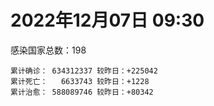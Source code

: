 
# 2022年12月07日 09:30
感染国家总数：198
```
累计确诊： 634312337 较昨日：+225042
累计死亡：   6633743 较昨日：+1228
累计治愈： 588089746 较昨日：+80342
```
<div id="main" style="width:100%;height:800px;margin-bottom:10px;"></div>
<div id="second" style="width:100%;height:1000px;margin-bottom:10px;"></div>
<div id="third" style="width:100%;height:1000px;margin-bottom:10px;"></div>
<div id="last" style="width:100%;height:3000px;"></div>

<script>
import * as echarts from "echarts";
export default {
  mounted () {
    this.chart = echarts.init(document.getElementById("main"), "dark")
    this.secondChart = echarts.init(document.getElementById("second"), "dark")
    this.thirdChart = echarts.init(document.getElementById("third"), "dark")
    this.lastChart = echarts.init(document.getElementById("last"), "dark")
    var option = {
      tooltip: { trigger: "axis", axisPointer: { type: "shadow" } },
      legend: {},
      grid: { left: "3%", right: "4%", bottom: "3%", containLabel: true },
      xAxis: { type: "value" },
      yAxis: {
        type: "category", data: ["意大利","日本","韩国","巴西","德国","法国","印度","美国",]
      },
      series: [
        { name: "新增确诊", type: "bar", stack: "total", label: { show: true }, emphasis: { focus: "series" }, data: [0,0,0,46221,0,105516,0,56407,] }, 
        { name: "累计确诊", type: "bar", stack: "total", label: { show: true }, emphasis: { focus: "series" }, data: [24488080,25405350,27408854,35482252,36604648,38184081,44674874,100962518,] }, 
        { name: "新增死亡", type: "bar", stack: "total", label: { show: true }, emphasis: { focus: "series" }, data: [0,0,0,167,0,117,0,801,] }, 
        { name: "累计死亡", type: "bar", stack: "total", label: { show: true }, emphasis: { focus: "series" }, data: [181733,50608,30793,690465,158386,159362,530633,1107791,] }, 
        { name: "累计治愈", type: "bar", stack: "total", label: { show: true }, emphasis: { focus: "series" }, data: [23799178,20774961,26431550,34262104,35953400,37057794,44138805,98357660,] },]
    }
    this.chart.setOption(option);
    var secondOption = {
      tooltip: { trigger: "axis", axisPointer: { type: "shadow" } },
      legend: {},
      grid: { left: "3%", right: "4%", bottom: "3%", containLabel: true },
      xAxis: { type: "value" },
      yAxis: {
        type: "category", data: ["墨西哥","伊朗","荷兰","阿根廷","澳大利亚","越南","西班牙","土耳其","俄罗斯","英国",]
      },
      series: [
        { name: "新增确诊", type: "bar", stack: "total", label: { show: true }, emphasis: { focus: "series" }, data: [0,0,2646,0,0,0,0,0,0,0,] }, 
        { name: "累计确诊", type: "bar", stack: "total", label: { show: true }, emphasis: { focus: "series" }, data: [7145409,7559958,8547416,9739856,10759272,11518511,13614807,17005537,21628829,24252017,] }, 
        { name: "新增死亡", type: "bar", stack: "total", label: { show: true }, emphasis: { focus: "series" }, data: [0,0,6,0,0,0,0,0,0,0,] }, 
        { name: "累计死亡", type: "bar", stack: "total", label: { show: true }, emphasis: { focus: "series" }, data: [330592,144648,22926,130034,16264,43178,116108,101400,392342,213037,] }, 
        { name: "累计治愈", type: "bar", stack: "total", label: { show: true }, emphasis: { focus: "series" }, data: [6407215,7335357,8500610,9591684,10546102,10609139,13403322,16904137,21030317,24692,] },]
    }
    this.secondChart.setOption(secondOption);
    var thirdOption = {
      tooltip: { trigger: "axis", axisPointer: { type: "shadow" } },
      legend: {},
      grid: { left: "3%", right: "4%", bottom: "3%", containLabel: true },
      xAxis: { type: "value" },
      yAxis: {
        type: "category", data: ["以色列","智利","马来西亚","乌克兰","希腊","葡萄牙","奥地利","哥伦比亚","波兰","印度尼西亚",]
      },
      series: [
        { name: "新增确诊", type: "bar", stack: "total", label: { show: true }, emphasis: { focus: "series" }, data: [888,1923,1649,0,0,0,0,0,0,0,] }, 
        { name: "累计确诊", type: "bar", stack: "total", label: { show: true }, emphasis: { focus: "series" }, data: [4730502,4941227,5003557,5341284,5404690,5546290,5588468,6318021,6355424,6686181,] }, 
        { name: "新增死亡", type: "bar", stack: "total", label: { show: true }, emphasis: { focus: "series" }, data: [0,10,16,0,0,0,0,0,0,0,] }, 
        { name: "累计死亡", type: "bar", stack: "total", label: { show: true }, emphasis: { focus: "series" }, data: [11882,62597,36732,110586,34309,25517,21242,141911,118347,160071,] }, 
        { name: "累计治愈", type: "bar", stack: "total", label: { show: true }, emphasis: { focus: "series" }, data: [4704016,4867554,4945067,5217903,5345133,5501942,5521209,6142640,5335940,6478450,] },]
    }
    this.thirdChart.setOption(thirdOption);
    var lastOption = {
      tooltip: { trigger: "axis", axisPointer: { type: "shadow" } },
      legend: {},
      grid: { left: "3%", right: "4%", bottom: "3%", containLabel: true },
      xAxis: { type: "value" },
      yAxis: {
        type: "category", data: ["朝鲜","西撒哈拉","蒙特塞拉特岛","梵蒂冈","红宝石公主号","钻石公主号","圣文森特岛","列支敦士登公国","安圭拉","圣多美和普林西比","特克斯和凯科斯群岛","圣基茨和尼维斯","乍得","塞拉利昂","利比里亚","几内亚比绍","科摩罗","安提瓜和巴布达","尼日尔","厄立特里亚","也门","冈比亚","中非共和国","摩纳哥","吉布提","多米尼克","萨摩亚","赤道几内亚","塔吉克斯坦","南苏丹","尼加拉瓜","格林纳达","直布罗陀","布基纳法索","圣马力诺","东帝汶","刚果（布）","索马里","贝宁","圣卢西亚","马里","海地","莱索托","巴哈马","几内亚","多哥","坦桑尼亚","毛里求斯","阿鲁巴","巴布亚新几内亚","安道尔","加蓬","塞舌尔","布隆迪","叙利亚","不丹","佛得角","毛里塔尼亚","苏丹","马达加斯加","斐济","伯利兹","圭亚那","斯威士兰","新喀里多尼亚","法属波利尼西亚","苏里南","科特迪瓦","马拉维","塞内加尔","刚果（金）","法属圭亚那","巴巴多斯","安哥拉","马耳他","喀麦隆","卢旺达","柬埔寨","波多黎各","牙买加","乌干达","纳米比亚","加纳","特立尼达和多巴哥","马尔代夫","萨尔瓦多","阿富汗","吉尔吉斯斯坦","冰岛","老挝","马提尼克岛","莫桑比克","文莱","乌兹别克斯坦","津巴布韦","尼日利亚","阿尔及利亚","黑山","卢森堡","博茨瓦纳","阿尔巴尼亚","赞比亚","肯尼亚","北马其顿","阿曼","波黑","亚美尼亚","洪都拉斯","卡塔尔","埃塞俄比亚","利比亚","埃及","委内瑞拉","摩尔多瓦","爱沙尼亚","塞浦路斯","巴勒斯坦","缅甸","多米尼加","科威特","斯里兰卡","巴林","巴拉圭","阿塞拜疆","沙特阿拉伯","拉脱维亚","蒙古国","白俄罗斯","乌拉圭","尼泊尔","巴拿马","厄瓜多尔","阿联酋","古巴","玻利维亚","突尼斯","哥斯达黎加","危地马拉","黎巴嫩","克罗地亚","斯洛文尼亚","摩洛哥","立陶宛","保加利亚","哈萨克斯坦","芬兰","挪威","巴基斯坦","爱尔兰","约旦","格鲁吉亚","斯洛伐克","新西兰","孟加拉国","匈牙利","新加坡","塞尔维亚","伊拉克","瑞典","丹麦","罗马尼亚","菲律宾","南非","秘鲁","瑞士","加拿大","捷克","比利时","泰国",]
      },
      series: [
        { name: "新增确诊", type: "bar", stack: "total", label: { show: true }, emphasis: { focus: "series" }, data: [0,0,0,0,0,0,0,0,0,1,0,0,0,0,13,0,9,0,0,0,0,0,0,45,0,0,0,1,0,0,0,0,0,0,0,0,0,0,0,0,0,0,0,0,0,0,0,0,0,0,0,0,0,0,2,0,10,0,0,0,0,0,29,0,0,0,0,1,0,14,0,0,0,0,0,0,49,0,0,586,0,0,0,151,0,0,0,0,0,0,0,0,0,120,1463,0,9,51,0,167,42,0,44,195,0,0,0,0,608,71,0,0,0,329,0,0,0,17,0,0,5,0,0,0,0,0,333,0,0,0,0,0,0,5,496,0,0,1620,0,0,0,179,0,208,0,0,205,0,0,0,0,0,0,0,0,1817,672,0,0,0,0,0,225,0,0,0,0,0,0,] }, 
        { name: "累计确诊", type: "bar", stack: "total", label: { show: true }, emphasis: { focus: "series" }, data: [1,10,11,29,620,712,2298,3026,3904,6279,6446,6552,7647,7759,8035,8848,8977,9106,9931,10189,11945,12586,15311,15643,15690,15760,15967,17184,17786,18352,18491,19613,20207,21631,22406,23355,25375,27286,27980,29550,32760,33862,34490,37491,38153,39332,40656,41175,43641,46247,47219,48973,50068,51018,57409,62512,63095,63421,63655,67488,68451,69117,71679,73908,77127,77137,81581,87890,88086,88887,94452,96389,104416,104750,115907,123993,132811,138176,151732,152517,169810,169946,171023,185528,185632,201785,206331,206543,207355,216810,224468,230624,241044,247424,259356,266283,271122,283895,297757,326800,333455,333746,341977,345067,399119,400613,445828,458921,481904,494857,507100,515645,547891,595402,609769,618248,620816,633341,650990,662747,671719,696851,777525,824574,825936,966131,993705,994037,995402,1000912,1009252,1011132,1044934,1111452,1112997,1147072,1148914,1161983,1220800,1255155,1266751,1269570,1278458,1288196,1397667,1405255,1469983,1575355,1680548,1746997,1806918,1856552,1979614,2036685,2166352,2174989,2426848,2464375,2632091,3150954,3298738,4042936,4043242,4304745,4317035,4423053,4562887,4644478,4711528,] }, 
        { name: "新增死亡", type: "bar", stack: "total", label: { show: true }, emphasis: { focus: "series" }, data: [0,0,0,0,0,0,0,0,0,0,0,0,0,0,0,0,0,0,0,0,0,0,0,0,0,0,0,0,0,0,0,0,0,0,0,0,0,0,0,0,0,0,0,0,0,0,0,0,0,0,0,0,0,0,0,0,0,0,0,0,0,0,0,0,0,0,0,0,0,0,0,0,0,0,0,0,0,0,0,79,0,0,0,1,0,0,0,0,0,0,0,0,0,0,16,0,0,0,0,3,0,0,0,0,0,0,0,0,0,0,0,0,0,2,0,0,0,0,0,0,1,0,0,0,0,0,0,0,0,0,0,0,0,0,1,0,0,1,0,0,0,1,0,0,0,0,0,0,0,0,0,0,0,0,0,0,6,0,0,0,0,0,0,0,0,0,0,0,0,] }, 
        { name: "累计死亡", type: "bar", stack: "total", label: { show: true }, emphasis: { focus: "series" }, data: [1,1,1,0,10,13,12,59,12,77,36,46,194,126,294,176,161,146,312,103,2159,372,113,63,189,74,29,183,125,138,225,237,110,387,119,138,386,1361,163,404,742,860,706,833,464,290,845,1035,236,668,157,306,171,38,3163,21,412,997,4991,1413,878,688,1285,1422,314,649,1393,830,2685,1968,1456,411,567,1925,809,1965,1467,3056,2609,3399,3630,4080,1461,4268,311,4230,7835,2991,219,758,1071,2226,225,1637,5622,3155,6881,2790,1133,2793,3593,4019,5684,9591,4260,16207,8712,11051,685,7572,6437,24613,5829,11920,2799,1237,5404,19488,4384,2570,16806,1536,19630,9984,9476,6105,2179,7118,7541,12019,8533,35940,2348,8530,22251,29268,9046,19958,10740,17364,6944,16286,9439,38053,13693,7448,4325,30632,8159,14122,16882,20745,3337,29435,48287,1706,17418,25366,21095,7557,67289,64770,102464,217519,14318,48044,41923,33086,33285,] }, 
        { name: "累计治愈", type: "bar", stack: "total", label: { show: true }, emphasis: { focus: "series" }, data: [0,9,2,29,0,699,2233,2948,3879,6201,6392,6482,4874,4393,7720,8642,8799,8954,8890,10086,9124,12189,14615,15424,15427,15673,1605,16880,17264,18115,4225,19358,16579,21143,22031,23102,24006,13182,27746,29095,31943,32897,25980,36366,37218,39035,183,39396,42438,43982,46731,48582,49606,50638,54239,61564,62563,62421,58083,65602,66524,68379,70233,72392,75257,33500,49626,87053,85009,86887,83728,11254,102435,102538,114518,118616,131112,135035,129614,99392,100431,165826,169553,181075,163687,179410,184079,196406,75685,7660,0,228310,222140,241486,253061,259640,182586,280846,288991,323747,328263,329690,335740,335261,384669,378468,434979,132498,478981,472547,500610,442182,540991,504142,524990,605050,614962,607877,644785,660095,654892,694364,698317,814298,813405,950319,988552,985592,986371,988814,991093,973448,1025215,1102815,1078596,983630,860711,1133955,1087587,1235663,1242639,1252212,1262876,1245714,1382292,1370790,1463130,1538689,1666852,1731007,1776548,1834387,1942897,1986210,2104358,2099889,2399359,2437963,2595891,3136805,3226956,3960685,3912506,3985733,4236049,4311883,4512355,4586061,4649509,] },]
    }
    this.lastChart.setOption(lastOption);

    window.onresize = () => {
      this.chart.resize()
      this.secondChart.resize()
      this.thirdChart.resize()
      this.lastChart.resize()
    }
  }
};
</script>

|国家|新增确诊|累计确诊|新增死亡|累计死亡|累计治愈|
|:--:|---:|---:|---:|---:|---:|
|美国|56407|100962518|801|1107791|98357660|
|印度|0|44674874|0|530633|44138805|
|法国|105516|38184081|117|159362|37057794|
|德国|0|36604648|0|158386|35953400|
|巴西|46221|35482252|167|690465|34262104|
|韩国|0|27408854|0|30793|26431550|
|日本|0|25405350|0|50608|20774961|
|意大利|0|24488080|0|181733|23799178|
|英国|0|24252017|0|213037|24692|
|俄罗斯|0|21628829|0|392342|21030317|
|土耳其|0|17005537|0|101400|16904137|
|西班牙|0|13614807|0|116108|13403322|
|越南|0|11518511|0|43178|10609139|
|澳大利亚|0|10759272|0|16264|10546102|
|阿根廷|0|9739856|0|130034|9591684|
|荷兰|2646|8547416|6|22926|8500610|
|伊朗|0|7559958|0|144648|7335357|
|墨西哥|0|7145409|0|330592|6407215|
|印度尼西亚|0|6686181|0|160071|6478450|
|波兰|0|6355424|0|118347|5335940|
|哥伦比亚|0|6318021|0|141911|6142640|
|奥地利|0|5588468|0|21242|5521209|
|葡萄牙|0|5546290|0|25517|5501942|
|希腊|0|5404690|0|34309|5345133|
|乌克兰|0|5341284|0|110586|5217903|
|马来西亚|1649|5003557|16|36732|4945067|
|智利|1923|4941227|10|62597|4867554|
|以色列|888|4730502|0|11882|4704016|
|泰国|0|4711528|0|33285|4649509|
|比利时|0|4644478|0|33086|4586061|
|捷克|0|4562887|0|41923|4512355|
|加拿大|0|4423053|0|48044|4311883|
|瑞士|0|4317035|0|14318|4236049|
|秘鲁|0|4304745|0|217519|3985733|
|南非|225|4043242|0|102464|3912506|
|菲律宾|0|4042936|0|64770|3960685|
|罗马尼亚|0|3298738|0|67289|3226956|
|丹麦|0|3150954|0|7557|3136805|
|瑞典|0|2632091|0|21095|2595891|
|伊拉克|0|2464375|0|25366|2437963|
|塞尔维亚|672|2426848|6|17418|2399359|
|新加坡|1817|2174989|0|1706|2099889|
|匈牙利|0|2166352|0|48287|2104358|
|孟加拉国|0|2036685|0|29435|1986210|
|新西兰|0|1979614|0|3337|1942897|
|斯洛伐克|0|1856552|0|20745|1834387|
|格鲁吉亚|0|1806918|0|16882|1776548|
|约旦|0|1746997|0|14122|1731007|
|爱尔兰|0|1680548|0|8159|1666852|
|巴基斯坦|0|1575355|0|30632|1538689|
|挪威|205|1469983|0|4325|1463130|
|芬兰|0|1405255|0|7448|1370790|
|哈萨克斯坦|0|1397667|0|13693|1382292|
|保加利亚|208|1288196|0|38053|1245714|
|立陶宛|0|1278458|0|9439|1262876|
|摩洛哥|179|1269570|1|16286|1252212|
|斯洛文尼亚|0|1266751|0|6944|1242639|
|克罗地亚|0|1255155|0|17364|1235663|
|黎巴嫩|0|1220800|0|10740|1087587|
|危地马拉|1620|1161983|1|19958|1133955|
|哥斯达黎加|0|1148914|0|9046|860711|
|突尼斯|0|1147072|0|29268|983630|
|玻利维亚|496|1112997|1|22251|1078596|
|古巴|5|1111452|0|8530|1102815|
|阿联酋|0|1044934|0|2348|1025215|
|厄瓜多尔|0|1011132|0|35940|973448|
|巴拿马|0|1009252|0|8533|991093|
|尼泊尔|0|1000912|0|12019|988814|
|乌拉圭|0|995402|0|7541|986371|
|白俄罗斯|0|994037|0|7118|985592|
|蒙古国|333|993705|0|2179|988552|
|拉脱维亚|0|966131|0|6105|950319|
|沙特阿拉伯|0|825936|0|9476|813405|
|阿塞拜疆|0|824574|0|9984|814298|
|巴拉圭|0|777525|0|19630|698317|
|巴林|0|696851|0|1536|694364|
|斯里兰卡|5|671719|1|16806|654892|
|科威特|0|662747|0|2570|660095|
|多米尼加|0|650990|0|4384|644785|
|缅甸|17|633341|0|19488|607877|
|巴勒斯坦|0|620816|0|5404|614962|
|塞浦路斯|0|618248|0|1237|605050|
|爱沙尼亚|0|609769|0|2799|524990|
|摩尔多瓦|329|595402|2|11920|504142|
|委内瑞拉|0|547891|0|5829|540991|
|埃及|0|515645|0|24613|442182|
|利比亚|0|507100|0|6437|500610|
|埃塞俄比亚|71|494857|0|7572|472547|
|卡塔尔|608|481904|0|685|478981|
|洪都拉斯|0|458921|0|11051|132498|
|亚美尼亚|0|445828|0|8712|434979|
|波黑|0|400613|0|16207|378468|
|阿曼|0|399119|0|4260|384669|
|北马其顿|195|345067|0|9591|335261|
|肯尼亚|44|341977|0|5684|335740|
|赞比亚|0|333746|0|4019|329690|
|阿尔巴尼亚|42|333455|0|3593|328263|
|博茨瓦纳|167|326800|3|2793|323747|
|卢森堡|0|297757|0|1133|288991|
|黑山|51|283895|0|2790|280846|
|阿尔及利亚|9|271122|0|6881|182586|
|尼日利亚|0|266283|0|3155|259640|
|津巴布韦|1463|259356|16|5622|253061|
|乌兹别克斯坦|120|247424|0|1637|241486|
|文莱|0|241044|0|225|222140|
|莫桑比克|0|230624|0|2226|228310|
|马提尼克岛|0|224468|0|1071|0|
|老挝|0|216810|0|758|7660|
|冰岛|0|207355|0|219|75685|
|吉尔吉斯斯坦|0|206543|0|2991|196406|
|阿富汗|0|206331|0|7835|184079|
|萨尔瓦多|0|201785|0|4230|179410|
|马尔代夫|0|185632|0|311|163687|
|特立尼达和多巴哥|151|185528|1|4268|181075|
|加纳|0|171023|0|1461|169553|
|纳米比亚|0|169946|0|4080|165826|
|乌干达|0|169810|0|3630|100431|
|牙买加|586|152517|79|3399|99392|
|波多黎各|0|151732|0|2609|129614|
|柬埔寨|0|138176|0|3056|135035|
|卢旺达|49|132811|0|1467|131112|
|喀麦隆|0|123993|0|1965|118616|
|马耳他|0|115907|0|809|114518|
|安哥拉|0|104750|0|1925|102538|
|巴巴多斯|0|104416|0|567|102435|
|法属圭亚那|0|96389|0|411|11254|
|刚果（金）|0|94452|0|1456|83728|
|塞内加尔|14|88887|0|1968|86887|
|马拉维|0|88086|0|2685|85009|
|科特迪瓦|1|87890|0|830|87053|
|苏里南|0|81581|0|1393|49626|
|法属波利尼西亚|0|77137|0|649|33500|
|新喀里多尼亚|0|77127|0|314|75257|
|斯威士兰|0|73908|0|1422|72392|
|圭亚那|29|71679|0|1285|70233|
|伯利兹|0|69117|0|688|68379|
|斐济|0|68451|0|878|66524|
|马达加斯加|0|67488|0|1413|65602|
|苏丹|0|63655|0|4991|58083|
|毛里塔尼亚|0|63421|0|997|62421|
|佛得角|10|63095|0|412|62563|
|不丹|0|62512|0|21|61564|
|叙利亚|2|57409|0|3163|54239|
|布隆迪|0|51018|0|38|50638|
|塞舌尔|0|50068|0|171|49606|
|加蓬|0|48973|0|306|48582|
|安道尔|0|47219|0|157|46731|
|巴布亚新几内亚|0|46247|0|668|43982|
|阿鲁巴|0|43641|0|236|42438|
|毛里求斯|0|41175|0|1035|39396|
|坦桑尼亚|0|40656|0|845|183|
|多哥|0|39332|0|290|39035|
|几内亚|0|38153|0|464|37218|
|巴哈马|0|37491|0|833|36366|
|莱索托|0|34490|0|706|25980|
|海地|0|33862|0|860|32897|
|马里|0|32760|0|742|31943|
|圣卢西亚|0|29550|0|404|29095|
|贝宁|0|27980|0|163|27746|
|索马里|0|27286|0|1361|13182|
|刚果（布）|0|25375|0|386|24006|
|东帝汶|0|23355|0|138|23102|
|圣马力诺|0|22406|0|119|22031|
|布基纳法索|0|21631|0|387|21143|
|直布罗陀|0|20207|0|110|16579|
|格林纳达|0|19613|0|237|19358|
|尼加拉瓜|0|18491|0|225|4225|
|南苏丹|0|18352|0|138|18115|
|塔吉克斯坦|0|17786|0|125|17264|
|赤道几内亚|1|17184|0|183|16880|
|萨摩亚|0|15967|0|29|1605|
|多米尼克|0|15760|0|74|15673|
|吉布提|0|15690|0|189|15427|
|摩纳哥|45|15643|0|63|15424|
|中非共和国|0|15311|0|113|14615|
|冈比亚|0|12586|0|372|12189|
|也门|0|11945|0|2159|9124|
|厄立特里亚|0|10189|0|103|10086|
|尼日尔|0|9931|0|312|8890|
|安提瓜和巴布达|0|9106|0|146|8954|
|科摩罗|9|8977|0|161|8799|
|几内亚比绍|0|8848|0|176|8642|
|利比里亚|13|8035|0|294|7720|
|塞拉利昂|0|7759|0|126|4393|
|乍得|0|7647|0|194|4874|
|圣基茨和尼维斯|0|6552|0|46|6482|
|特克斯和凯科斯群岛|0|6446|0|36|6392|
|圣多美和普林西比|1|6279|0|77|6201|
|安圭拉|0|3904|0|12|3879|
|列支敦士登公国|0|3026|0|59|2948|
|圣文森特岛|0|2298|0|12|2233|
|钻石公主号|0|712|0|13|699|
|红宝石公主号|0|620|0|10|0|
|梵蒂冈|0|29|0|0|29|
|蒙特塞拉特岛|0|11|0|1|2|
|西撒哈拉|0|10|0|1|9|
|朝鲜|0|1|0|1|0|

